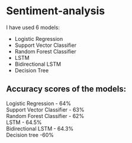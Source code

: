 # Sentiment-analysis
I have used 6 models:
* Logistic Regression
* Support Vector Classifier
* Random Forest Classifier
* LSTM
* Bidirectional LSTM
* Decision Tree

## Accuracy scores of the models:
Logistic Regression -      64%  
Support Vector Classifier - 63%   
Random Forest Classifier -  62%   
LSTM -                    64.5%   
Bidirectional LSTM -      64.3%  
Decision tree             -60%

